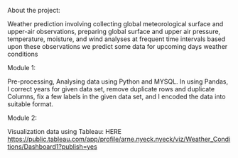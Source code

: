
  About the project:


Weather prediction involving  collecting global meteorological surface and upper-air observations, preparing global surface and upper air pressure, temperature, moisture, and wind analyses at frequent time intervals based upon these observations we predict some data for upcoming days weather conditions

  Module 1: 

Pre-processing, Analysing data using Python and MYSQL.
In using Pandas, I correct years for given data set, remove duplicate rows and duplicate Columns, fix a few labels in the given data set, and I  encoded the data into suitable format.

Module 2:

Visualization data using Tableau: HERE
https://public.tableau.com/app/profile/arne.nyeck.nyeck/viz/Weather_Conditions/Dashboard1?publish=yes
